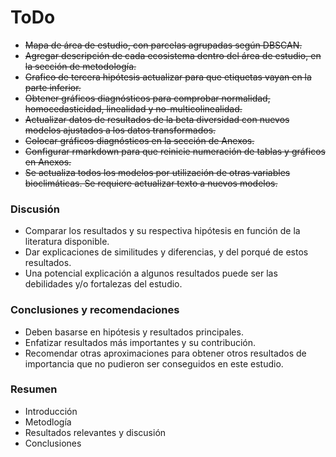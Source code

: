 # ToDo

- ~~Mapa de área de estudio, con parcelas agrupadas según DBSCAN.~~
- ~~Agregar descripción de cada ecosistema dentro del área de estudio, en la sección de metodología.~~
- ~~Grafico de tercera hipótesis actualizar para que etiquetas vayan en la parte inferior.~~
- ~~Obtener gráficos diagnósticos para comprobar normalidad, homocedasticidad, linealidad y no-multicolinealidad.~~
- ~~Actualizar datos de resultados de la beta diversidad con nuevos modelos ajustados a los datos transformados.~~
- ~~Colocar gráficos diagnósticos en la sección de Anexos.~~
- ~~Configurar rmarkdown para que reinicie numeración de tablas y gráficos en Anexos.~~
- ~~Se actualiza todos los modelos por utilización de otras variables bioclimáticas. Se requiere actualizar texto a nuevos modelos.~~

### Discusión
- Comparar los resultados y su respectiva hipótesis en función de la literatura disponible.
- Dar explicaciones de similitudes y diferencias, y del porqué de estos resultados.
- Una potencial explicación a algunos resultados puede ser las debilidades y/o fortalezas del estudio.

### Conclusiones y recomendaciones
- Deben basarse en hipótesis y resultados principales.
- Enfatizar resultados más importantes y su contribución.
- Recomendar otras aproximaciones para obtener otros resultados de importancia que no pudieron ser conseguidos en este estudio.

### Resumen
- Introducción
- Metodlogía
- Resultados relevantes y discusión
- Conclusiones


